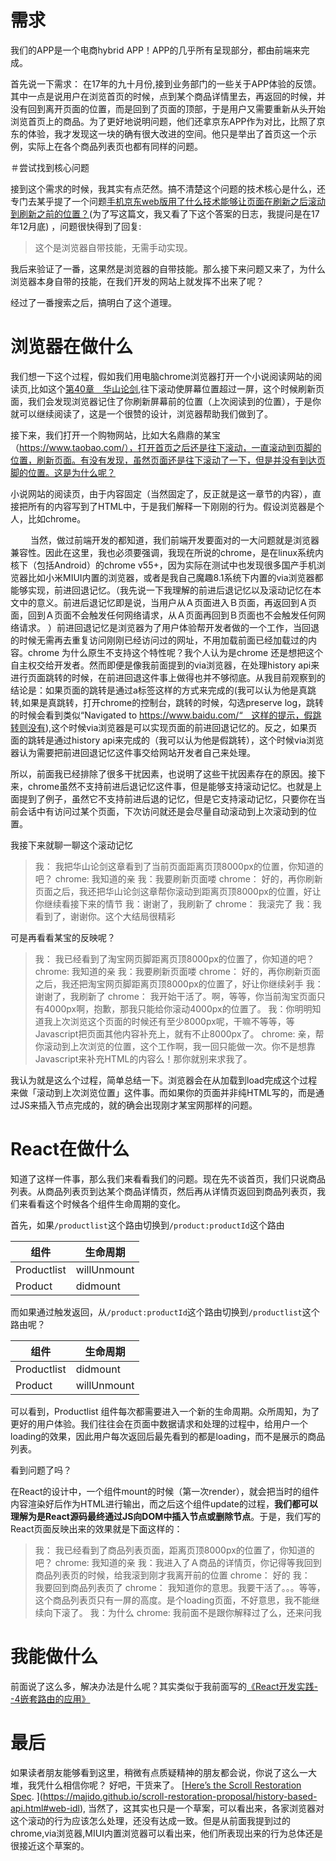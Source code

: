 # 需求
我们的APP是一个电商hybrid APP！APP的几乎所有呈现部分，都由前端来完成。

首先说一下需求： 在17年的九十月份,接到业务部门的一些关于APP体验的反馈。其中一点是说用户在浏览首页的时候，点到某个商品详情里去，再返回的时候，并没有回到离开页面的位置，而是回到了页面的顶部，于是用户又需要重新从头开始浏览首页上的商品。为了更好地说明问题，他们还拿京东APP作为对比，比照了京东的体验，我才发现这一块的确有很大改进的空间。他只是举出了首页这一个示例，实际上在各个商品列表页也都有同样的问题。

＃尝试找到核心问题

接到这个需求的时候，我其实有点茫然。搞不清楚这个问题的技术核心是什么，还专门去某乎提了一个问题[手机京东web版用了什么技术能够让页面在刷新之后滚动到刷新之前的位置？](https://www.zhihu.com/question/264622888)(为了写这篇文，我又看了下这个答案的日志，我提问是在17年12月底) ，问题很快得到了回复:

>这个是浏览器自带技能，无需手动实现。

我后来验证了一番，这果然是浏览器的自带技能。那么接下来问题又来了，为什么浏览器本身自带的技能，在我们开发的网站上就发挥不出来了呢？

经过了一番搜索之后，搞明白了这个道理。

# 浏览器在做什么
我们想一下这个过程，假如我们用电脑chrome浏览器打开一个小说阅读网站的阅读页,比如这个[第40章　华山论剑](http://www.jinyongwang.com/she/162.html),往下滚动使屏幕位置超过一屏，这个时候刷新页面，我们会发现浏览器记住了你刷新屏幕前的位置（上次阅读到的位置），于是你就可以继续阅读了，这是一个很赞的设计，浏览器帮助我们做到了。

接下来，我们打开一个购物网站，比如大名鼎鼎的某宝（https://www.taobao.com/），打开首页之后还是往下滚动，一直滚动到页脚的位置，刷新页面。有没有发现，虽然页面还是往下滚动了一下，但是并没有到达页脚的位置。这是为什么呢？

小说网站的阅读页，由于内容固定（当然固定了，反正就是这一章节的内容），直接把所有的内容写到了HTML中，于是我们解释一下刚刚的行为。假设浏览器是个人，比如chrome。

　　
当然，做过前端开发的都知道，我们前端开发要面对的一大问题就是浏览器兼容性。因此在这里，我也必须要强调，我现在所说的chrome，是在linux系统内核下（包括Android）的chrome v55+，因为实际在测试中也发现很多国产手机浏览器比如小米MIUI内置的浏览器，或者是我自己魔趣8.1系统下内置的via浏览器都能够实现，前进回退记忆。（我先说一下我理解的前进后退记忆以及滚动记忆在本文中的意义。前进后退记忆即是说，当用户从Ａ页面进入Ｂ页面，再返回到Ａ页面，回到Ａ页面不会触发任何网络请求，从Ａ页面再回到Ｂ页面也不会触发任何网络请求。
）前进回退记忆是浏览器为了用户体验帮开发者做的一个工作，当回退的时候无需再去重复访问刚刚已经访问过的网址，不用加载前面已经加载过的内容。chrome 为什么原生不支持这个特性呢？我个人认为是chrome 还是想把这个自主权交给开发者。然而即便是像我前面提到的via浏览器，在处理history api来进行页面跳转的时候，在前进回退这件事上做得也并不够彻底。从我目前观察到的结论是：如果页面的跳转是通过a标签这样的方式来完成的(我可以认为他是真跳转,如果是真跳转，打开chrome的控制台，跳转的时候，勾选preserve log，跳转的时候会看到类似“Navigated to https://www.baidu.com/“　这样的提示，假跳转则没有),这个时候via浏览器是可以实现页面的前进回退记忆的。反之，如果页面的跳转是通过history api来完成的（我可以认为他是假跳转），这个时候via浏览器认为需要把前进回退记忆这件事交给网站开发者自己来处理。

所以，前面我已经排除了很多干扰因素，也说明了这些干扰因素存在的原因。接下来，chrome虽然不支持前进后退记忆这件事，但是能够支持滚动记忆。也就是上面提到了例子，虽然它不支持前进后退的记忆，但是它支持滚动记忆，只要你在当前会话中有访问过某个页面，下次访问就还是会尽量自动滚动到上次滚动到的位置。

我接下来就聊一聊这个滚动记忆


>我： 我把华山论剑这章看到了当前页面距离页顶8000px的位置，你知道的吧？
chrome: 我知道的亲
我：我要刷新页面喽
chrome： 好的，再你刷新页面之后，我还把华山论剑这章帮你滚动到距离页顶8000px的位置，好让你继续看接下来的情节
我：谢谢了，我刷新了
chrome： 我滚完了
我：我看到了，谢谢你。这个大结局很精彩

可是再看看某宝的反映呢？


>我： 我已经看到了淘宝网页脚距离页顶8000px的位置了，你知道的吧？
chrome: 我知道的亲
我：我要刷新页面喽
chrome： 好的，再你刷新页面之后，我还把淘宝网页脚距离页顶8000px的位置了，好让你继续剁手
我：谢谢了，我刷新了
chrome： 我开始干活了。啊，等等，你当前淘宝页面只有4000px啊，抱歉，那我只能给你滚动4000px的位置了。
我：你明明知道我上次浏览这个页面的时候还有至少8000px呢，干嘛不等等，等Javascript把页面其他内容补充上，就有不止8000px了。
chrome: 亲，帮你滚动到上次浏览的位置，这个工作啊，我一回只能做一次。你不是想靠Javascript来补充HTML的内容么！那你就别来求我了。


我认为就是这么个过程，简单总结一下。浏览器会在从加载到load完成这个过程来做「滚动到上次浏览位置」这件事。而如果你的页面并非纯HTML写的，而是通过JS来插入节点完成的，就的确会出现刚才某宝网那样的问题。

# React在做什么

知道了这样一件事，那么我们来看看我们的问题。现在先不谈首页，我们只说商品列表。从商品列表页到达某个商品详情页，然后再从详情页返回到商品列表页，我们来看看这个时候各个组件生命周期的变化。

首先，如果`/productlist`这个路由切换到`/product:productId`这个路由

组件 | 生命周期
---- | ---
Productlist | willUnmount
Product |  didmount

而如果通过触发返回，从`/product:productId`这个路由切换到`/productlist`这个路由呢？

组件 | 生命周期
---- | ---
Productlist | didmount
Product |  willUnmount 

可以看到，Productlist 组件每次都需要进入一个新的生命周期。众所周知，为了更好的用户体验。我们往往会在页面中数据请求和处理的过程中，给用户一个loading的效果，因此用户每次返回后最先看到的都是loading，而不是展示的商品列表。

看到问题了吗？

在React的设计中，一个组件mount的时候（第一次render），就会把当时的组件内容渲染好后作为HTML进行输出，而之后这个组件update的过程，**我们都可以理解为是React源码最终通过JS向DOM中插入节点或删除节点**。于是，我们写的React页面反映出来的效果就是下面这样的：


>我： 我已经看到了商品列表页面，距离页顶8000px的位置了，你知道的吧？
chrome: 我知道的亲
我：我进入了Ａ商品的详情页，你记得等我回到商品列表页的时候，给我滚到刚才我离开前的位置
chrome： 好的
我：　我要回到商品列表页了
chrome： 我知道你的意思。我要干活了。。。等等，这个商品列表页只有一屏的高度。是个loading页面，不好意思，我不能继续向下滚了。
我：为什么
chrome: 我前面不是跟你解释过了么，还来问我

# 我能做什么

前面说了这么多，解决办法是什么呢？其实类似于我前面写的[《React开发实践--4嵌套路由的应用》](https://www.jianshu.com/p/e23a29185029)


# 最后

如果读者朋友能够看到这里，稍微有点质疑精神的朋友都会说，你说了这么一大堆，我凭什么相信你呢？
好吧，干货来了。
[[Here’s the Scroll Restoration Spec](https://majido.github.io/scroll-restoration-proposal/history-based-api.html#web-idl).
](https://majido.github.io/scroll-restoration-proposal/history-based-api.html#web-idl), 当然了，这其实也只是一个草案，可以看出来，各家浏览器对这个滚动的行为应该怎么处理，还没有达成一致。但是从前面我提到过的chrome,via浏览器,MIUI内置浏览器可以看出来，他们所表现出来的行为总体还是很接近这个草案的。




